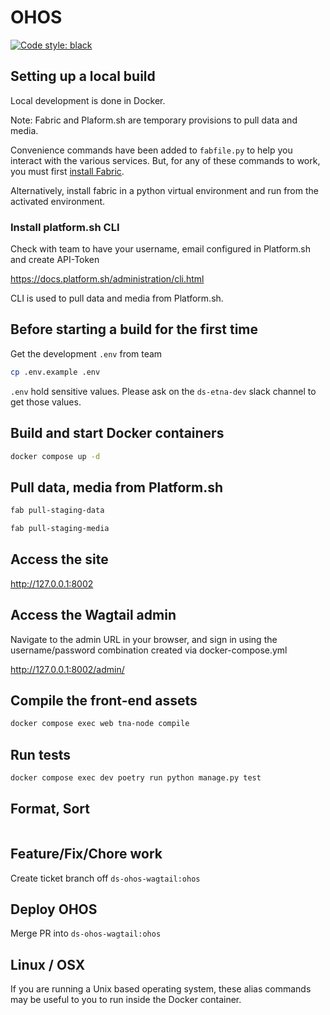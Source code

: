# OHOS

[![Code style: black](https://img.shields.io/badge/code%20style-black-000000.svg)](https://github.com/psf/black)

## Setting up a local build

Local development is done in Docker.

Note: Fabric and Plaform.sh are temporary provisions to pull data and media.

Convenience commands have been added to `fabfile.py` to help you interact with the various services. But, for any of these commands to work, you must first [install Fabric](https://www.fabfile.org/installing.html).

Alternatively, install fabric in a python virtual environment and run from the activated environment.

### Install platform.sh CLI

Check with team to have your username, email configured in Platform.sh and create API-Token

https://docs.platform.sh/administration/cli.html

CLI is used to pull data and media from Platform.sh.

## Before starting a build for the first time

Get the development `.env` from team

```sh
cp .env.example .env
```

`.env` hold sensitive values. Please ask on the `ds-etna-dev` slack channel to get those values.

## Build and start Docker containers

```sh
docker compose up -d
```

## Pull data, media from Platform.sh

```sh
fab pull-staging-data
```

```sh
fab pull-staging-media
```

## Access the site

<http://127.0.0.1:8002>

## Access the Wagtail admin

Navigate to the admin URL in your browser, and sign in using the username/password combination created via docker-compose.yml

<http://127.0.0.1:8002/admin/>

## Compile the front-end assets

```sh
docker compose exec web tna-node compile
```

## Run tests

```sh
docker compose exec dev poetry run python manage.py test
```

## Format, Sort

```sh
```

## Feature/Fix/Chore work

Create ticket branch off `ds-ohos-wagtail:ohos`

## Deploy OHOS

Merge PR into `ds-ohos-wagtail:ohos`

## Linux / OSX

If you are running a Unix based operating system, these alias commands may be useful to you to run inside the Docker container.
